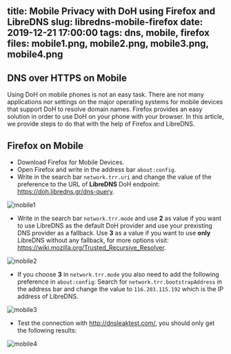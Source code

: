 title: Mobile Privacy with DoH using Firefox and LibreDNS 
slug: libredns-mobile-firefox
date: 2019-12-21 17:00:00
tags: dns, mobile, firefox
files: mobile1.png, mobile2.png, mobile3.png, mobile4.png
---

## DNS over HTTPS on Mobile
Using DoH on mobile phones is not an easy task.
There are not many applications nor settings on the major operating systems for mobile devices that support DoH to resolve domain names.
Firefox provides an easy solution in order to use DoH on your phone with your browser.
In this article, we provide steps to do that with the help of Firefox and LibreDNS.

## Firefox on Mobile

*  Download Firefox for Mobile Devices.
*  Open Firefox and write in the address bar `about:config`.
*  Write in the search bar `network.trr.uri` and change the value of the preference to the URL of **LibreDNS** DoH endpoint: <https://doh.libredns.gr/dns-query>.

![mobile1](mobile1.png)

*  Write in the search bar `network.trr.mode` and use **2** as value if you want to use LibreDNS as the default DoH provider and use your prexisting DNS provider as a fallback.
    Use **3** as a value if you want to use **only** LibreDNS without any fallback, for more options visit: <https://wiki.mozilla.org/Trusted_Recursive_Resolver>.

![mobile2](mobile2.png)

*  If you choose **3** in `network.trr.mode` you also need to add the following preference in `about:config`: 
    Search for `network.trr.bootstrapAddress` in the address bar and change the value to `116.203.115.192` which is the IP address of LibreDNS. 

![mobile3](mobile3.png)

*  Test the connection with <http://dnsleaktest.com/>, you should only get the following results:

![mobile4](mobile4.png)
